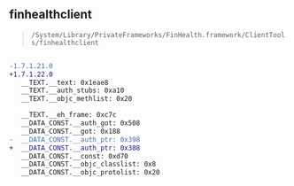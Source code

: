 ## finhealthclient

> `/System/Library/PrivateFrameworks/FinHealth.framework/ClientTools/finhealthclient`

```diff

-1.7.1.21.0
+1.7.1.22.0
   __TEXT.__text: 0x1eae8
   __TEXT.__auth_stubs: 0xa10
   __TEXT.__objc_methlist: 0x20

   __TEXT.__eh_frame: 0xc7c
   __DATA_CONST.__auth_got: 0x508
   __DATA_CONST.__got: 0x188
-  __DATA_CONST.__auth_ptr: 0x398
+  __DATA_CONST.__auth_ptr: 0x388
   __DATA_CONST.__const: 0xd70
   __DATA_CONST.__objc_classlist: 0x8
   __DATA_CONST.__objc_protolist: 0x20

```

